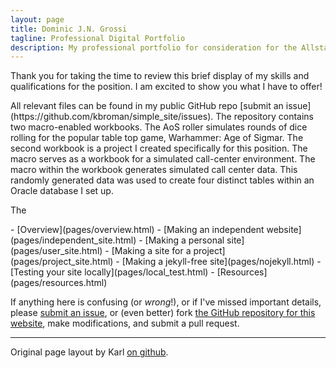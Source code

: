 ```yaml
---
layout: page
title: Dominic J.N. Grossi
tagline: Professional Digital Portfolio
description: My professional portfolio for consideration for the Allstate Workflow Core Tech Consultant Position
---
```

Thank you for taking the time to review this brief display of my skills and qualifications for the position. I am excited to show you what I have to offer!

<title>About the Portfolio</title>
All relevant files can be found in my public GitHub repo [submit an issue](https://github.com/kbroman/simple_site/issues). The repository contains two macro-enabled workbooks. The AoS roller simulates rounds of dice rolling for the popular table top game, Warhammer: Age of Sigmar. The second workbook is a project I created specifically for this position. 

<title>About the Portfolio</title>
The macro serves as a workbook for a simulated call-center environment. The macro within the workbook generates simulated call center data. This randomly generated data was used to create four distinct tables within an Oracle database I set up. 

The 

<title>Tableau Portfolio</title>
- [Overview](pages/overview.html)
- [Making an independent website](pages/independent_site.html)
- [Making a personal site](pages/user_site.html)
- [Making a site for a project](pages/project_site.html)
- [Making a jekyll-free site](pages/nojekyll.html)
- [Testing your site locally](pages/local_test.html)
- [Resources](pages/resources.html)

If anything here is confusing (or _wrong_!), or if I've missed
important details, please
[submit an issue](https://github.com/kbroman/simple_site/issues), or (even
better) fork [the GitHub repository for this website](https://github.com/kbroman/simple_site),
make modifications, and submit a pull request.

---

Original page layout by Karl [on github](https://github.com/kbroman/simple_site).
